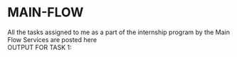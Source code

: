 # MAIN-FLOW
All the tasks assigned to me as a part of the internship program by the Main Flow Services are posted here<BR>
OUTPUT FOR TASK 1:

